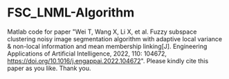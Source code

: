 # FSC_LNML-Algorithm
Matlab code for paper "Wei T, Wang X, Li X, et al. Fuzzy subspace clustering noisy image segmentation algorithm with adaptive local variance & non-local information and mean membership linking[J]. Engineering Applications of Artificial Intelligence, 2022, 110: 104672, https://doi.org/10.1016/j.engappai.2022.104672". Please kindly cite this paper as you like. Thank you.
